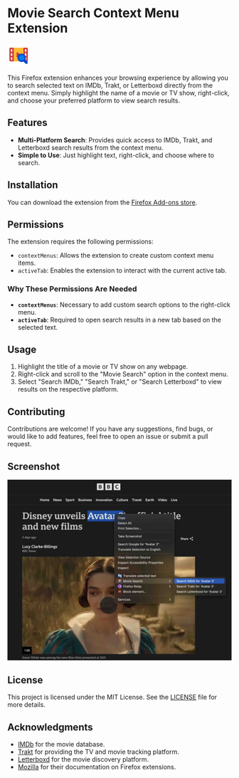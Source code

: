 # Movie Search Context Menu Extension

<img src="./src/icons/icon.png" alt="Movie Search Icon" width="50" height="50">

This Firefox extension enhances your browsing experience by allowing you to search selected text on IMDb, Trakt, or Letterboxd directly from the context menu. Simply highlight the name of a movie or TV show, right-click, and choose your preferred platform to view search results.

## Features

- **Multi-Platform Search**: Provides quick access to IMDb, Trakt, and Letterboxd search results from the context menu.
- **Simple to Use**: Just highlight text, right-click, and choose where to search.

## Installation

You can download the extension from the [Firefox Add-ons store](https://addons.mozilla.org/…/imdb-trakt-letterboxd-search).

## Permissions

The extension requires the following permissions:

- `contextMenus`: Allows the extension to create custom context menu items.
- `activeTab`: Enables the extension to interact with the current active tab.

### Why These Permissions Are Needed

- **`contextMenus`**: Necessary to add custom search options to the right-click menu.
- **`activeTab`**: Required to open search results in a new tab based on the selected text.

## Usage

1. Highlight the title of a movie or TV show on any webpage.
2. Right-click and scroll to the "Movie Search" option in the context menu.
3. Select "Search IMDb," "Search Trakt," or "Search Letterboxd" to view results on the respective platform.

## Contributing

Contributions are welcome! If you have any suggestions, find bugs, or would like to add features, feel free to open an issue or submit a pull request.

## Screenshot

<img src="./screenshots/screenshot.jpg" alt="Screenshot" width="600">

## License

This project is licensed under the MIT License. See the [LICENSE](LICENSE) file for more details.

## Acknowledgments

- [IMDb](https://www.imdb.com/) for the movie database.
- [Trakt](https://trakt.tv/) for providing the TV and movie tracking platform.
- [Letterboxd](https://letterboxd.com/) for the movie discovery platform.
- [Mozilla](https://developer.mozilla.org/) for their documentation on Firefox extensions.
